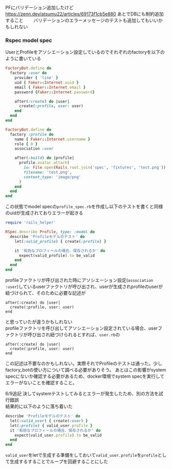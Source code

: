 PFにバリデーション追加したけど　　
https://zenn.dev/atsumu22/articles/69173f1cb5e880
あとでDBにも制約追加すること　　
バリデーションのエラーメッセージのテストも追加してもいいかもしれない　　

### Rspec model spec
UserとProfileをアソシエーション設定しているのでそれぞれのfactoryを以下のように書いている
```ruby:user.rb
FactoryBot.define do
  factory :user do
    provider { 'line' }
    uid { Faker::Internet.uuid }
    email { Faker::Internet.email }
    password {Faker::Internet.password}

    after(:create) do |user|
      create(:profile, user: user)
    end
  end
end
```

```ruby:profile.rb
FactoryBot.define do
  factory :profile do
    name { Faker::Internet.username }
    role { 0 }
    association :user

    after(:build) do |profile|
      profile.avatar.attach(
        io: File.open(Rails.root.join('spec', 'fixtures', 'test.png')),
        filename: 'test.png',
        content_type: 'image/png'
      )
    end
  end
end
```

この状態でmodel specの`profile_spec.rb`を作成し以下のテストを書くと同様のuidが生成されておりエラーが起きる
```ruby:profile_spec.rb
require 'rails_helper'

RSpec.describe Profile, type: :model do
  describe 'Profileモデルのテスト' do
    let(:valid_profile) { create(:profile) }

    it '有効なプロフィールの場合、保存されるか' do
      expect(valid_profile).to be_valid
    end
  end
end
```
profileファクトリが呼び出された時にアソシエーション設定(`association :user`)しているuserファクトリが呼び出され、userが生成されprofileのuserが紐づけられて、そのために必要な記述が
```ruby:user.rb抜粋
after(:create) do |user|
  create(:profile, user: user)
end
```
と思っていたが違うかもしれない  
profileファクトリを呼び出してアソシエーション設定されている場合、userファクトリが呼び出され紐づけられるとすれば、`user.rb`の
```ruby:user.rb抜粋
after(:create) do |user|
  create(:profile, user: user)
end
```
この記述は不要なのかもしれない。実際それでProfileのテストは通った。少しfactory_botの使い方について調べる必要がありそう。
あとはこの影響がsystem specにないか確認する必要があるため、docker環境でsystem specを実行してエラーがないことを確認すること。   

6/9追記
決してsystemテストしてみるとエラーが発生したため、別の方法を試行錯誤  
結果的に以下のように落ち着いた
```ruby
describe 'Profileモデルのテスト' do
  let(:valid_user) { create(:user) }
  let(:profile) { valid_user.profile }
  it '有効なプロフィールの場合、保存されるか' do
    expect(valid_user.profile).to be_valid
  end
end
```
`valid_user`をletで生成する準備をしておいて`valid_user.profile`を`profile`として生成するすることでループを回避することにした
